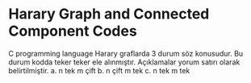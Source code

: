 # Harary Graph and Connected Component Codes
C programming language
Harary graflarda 3 durum söz konusudur. Bu durum kodda teker teker ele alınmıştır. Açıklamalar yorum satırı olarak belirtilmiştir. 
  a.	n tek m çift
  b.	n çift m tek
  c.	n tek m tek
